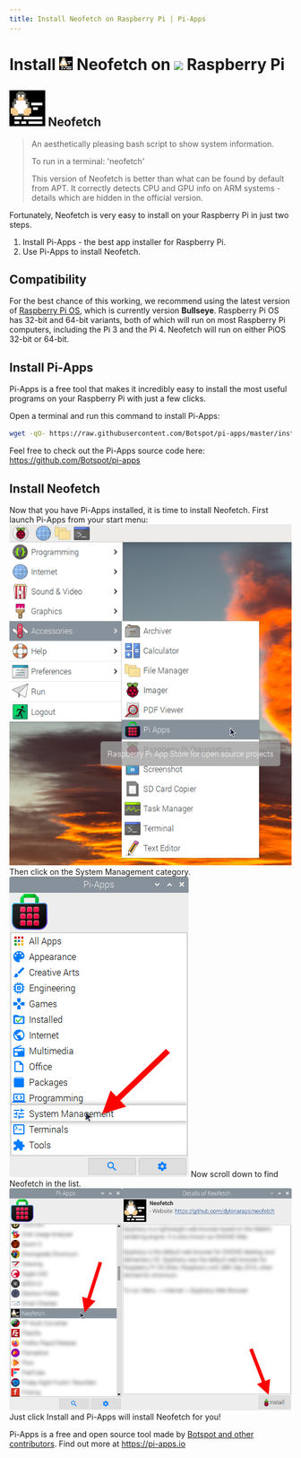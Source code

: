 ```yaml
---
title: Install Neofetch on Raspberry Pi | Pi-Apps
---
```

<div class="simple-install-content content">

# Install <img src="/img/app-icons/Neofetch/icon-64.png" height=24> Neofetch on <img src=https://www.vectorlogo.zone/logos/raspberrypi/raspberrypi-icon.svg height=24> Raspberry Pi

## <img src="/img/app-icons/Neofetch/icon-64.png"> Neofetch
> An aesthetically pleasing bash script to show system information.
> 
> To run in a terminal: 'neofetch'
> 
> This version of Neofetch is better than what can be found by default from APT. It correctly detects CPU and GPU info on ARM systems - details which are hidden in the official version.

Fortunately, Neofetch is very easy to install on your Raspberry Pi in just two steps.
1. Install Pi-Apps - the best app installer for Raspberry Pi.
2. Use Pi-Apps to install Neofetch.
</div>
<div class="simple-install-content content">

## Compatibility
For the best chance of this working, we recommend using the latest version of [Raspberry Pi OS](https://www.raspberrypi.com/software/), which is currently version **Bullseye**.
Raspberry Pi OS has 32-bit and 64-bit variants, both of which will run on most Raspberry Pi computers, including the Pi 3 and the Pi 4.
Neofetch will run on either PiOS 32-bit or 64-bit.
</div>
<div class="simple-install-content content">

## Install Pi-Apps

Pi-Apps is a free tool that makes it incredibly easy to install the most useful programs on your Raspberry Pi with just a few clicks.

Open a terminal and run this command to install Pi-Apps:
```bash
wget -qO- https://raw.githubusercontent.com/Botspot/pi-apps/master/install | bash
```
Feel free to check out the Pi-Apps source code here: https://github.com/Botspot/pi-apps
</div>
<div class="simple-install-content content">

## Install Neofetch

Now that you have Pi-Apps installed, it is time to install Neofetch.
First launch Pi-Apps from your start menu:
<img src="/img/start-menu.png">
Then click on the System Management category.
<img src="/img/category-selections/System Management.png">
Now scroll down to find Neofetch in the list.
<img src="/img/app-icons/Neofetch/app-selection.png">
Just click Install and Pi-Apps will install Neofetch for you!
</div>
<div class="simple-install-content content">

Pi-Apps is a free and open source tool made by [Botspot and other contributors](/about/#contributors). Find out more at https://pi-apps.io
</div>
